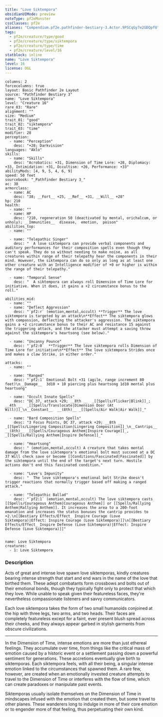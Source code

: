 ```yaml
---
title: "Love Siktempora"
obsidianUIMode: preview
noteType: pf2eMonster
cssClasses: pf2e
aliases: "Compendium.pf2e.pathfinder-bestiary-3.Actor.9PSCqGy7e2GDQpfU" 
tags:
  - pf2e/creature/type/good
  - pf2e/creature/type/siktempora
  - pf2e/creature/type/time
  - pf2e/creature/level/16
statblock: inline
name: "Love Siktempora"
level: 16
license: OGL
---
```


```statblock
columns: 2
forcecolumns: true
layout: Basic Pathfinder 2e Layout
source: "Pathfinder Bestiary 3"
name: "Love Siktempora"
level: "Creature 16"
rare_03: "Rare"
alignment: ""
size: "Medium"
trait_01: "good"
trait_02: "siktempora"
trait_03: "time"
modifier: 28
perception:
  - name: "Perception"
    desc: "+28; Darkvision"
languages: "Aklo"
skills:
  - name: "Skills"
    desc: "Acrobatics: +31, Dimension of Time Lore: +28, Diplomacy: +33, Intimidation: +31, Occultism: +26, Performance: +33"
abilityMods: [4, 9, 5, 4, 6, 9]
speed: 50 feet
sourcebook: "_Pathfinder Bestiary 3_"
ac: 38
armorclass:
  - name: AC
    desc: "38; __Fort__ +25, __Ref__ +31, __Will__ +28"
hp: 210
health:
  - name: ""
  - name: HP
    desc: "210, regeneration 50 (deactivated by mental, orichalcum, or unholy); __Immunities__  disease,  emotion,  poison"
abilities_top:
  - name: ""

  - name: "Telepathic Singer"
    desc: "  A love siktempora can provide verbal components and auditory performances for their composition spells even though they can't speak. They do so without needing to make noise, as all creatures within range of their telepathy hear the components in their mind. However, the siktempora can do so only as long as at least one other creature with an Intelligence modifier of +0 or higher is within the range of their telepathy."

  - name: "Temporal Sense"
    desc: "  A siktempora can always roll Dimension of Time Lore for initiative. When it does, it gains a +2 circumstance bonus to the roll."

abilities_mid:
  - name: ""
  - name: "Deflect Aggression"
    desc: "`pf2:r` (emotion,mental,occult) **Trigger** The love siktempora is targeted by an attack\n**Effect** The siktempora glows with compassion, deflecting the attacker's aggression. The siktempora gains a +2 circumstance bonus to their AC and resistance 15 against the triggering attack, and the attacker must attempt a saving throw against the siktempora's heartsong (see below)."

  - name: "Uncanny Pounce"
    desc: "`pf2:0`  **Trigger** The love siktempora rolls Dimension of Time Lore for initiative\n**Effect** The love siktempora Strides once and makes a claw Strike, in either order."

attacks:
  - name: ""

  - name: "Ranged"
    desc: "`pf2:1` Emotional Bolt +31 (agile, range increment 80 feet)\n__Damage__  3d10 + 10 piercing plus heartsong 1d10 mental plus heartsong"

  - name: "Occult Innate Spells"
    desc: "DC 37, attack +29; __8th __  _[[Spells/Flicker|Blink]]_; __4th __  _[[Spells/Translocate|Dimension Door (At Will)]]_\n__Constant__  __(8th)__ _[[Spells/Air Walk|Air Walk]]_"

  - name: "Bard Composition Spells"
    desc: "3 Focus Points, DC 37, attack +29; __8th __  _[[Spells/Lingering Composition|Lingering Composition]]_\n__Cantrips__  __(8th)__ _[[Spells/Courageous Anthem|Inspire Courage]]_, _[[Spells/Rallying Anthem|Inspire Defense]]_"

  - name: "Heartsong"
    desc: " (emotion,mental,occult) A creature that takes mental damage from the love siktempora's emotional bolt must succeed at a DC 37 Will check save or become [[Conditions/Fascinated|Fascinated]] by the siktempora until the end of the target's next turn. Hostile actions don't end this fascinated condition."

  - name: "Love's Impunity"
    desc: "  The love siktempora's emotional bolt Strike doesn't trigger reactions that normally trigger based off making a ranged attack."

  - name: "Telepathic Ballad"
    desc: "`pf2:1` (emotion,mental,occult) The love siktempora casts [[Spells/Courageous Anthem|Courageous Anthem]] or [[Spells/Rallying Anthem|Rallying Anthem]]. It increases the area to a 200-foot emanation and increases the status bonuses the cantrip provides to +2.\n[[Bestiary Effects/Effect_ Inspire Courage (Love Siktempora)|Effect: Inspire Courage (Love Siktempora)]]\n[[Bestiary Effects/Effect_ Inspire Defense (Love Siktempora)|Effect: Inspire Defense (Love Siktempora)]]"
 
```

```encounter-table
name: Love Siktempora
creatures:
  - 1: Love Siktempora
```


### Description
Acts of great and intense love spawn love siktemporas, kindly creatures bearing intense strength that start and end wars in the name of the love that birthed them. These adept combatants form crossbows and bolts out of their emotional bonds, though they typically fight only to protect that which they love. While unable to speak given their featureless faces, they're nevertheless compassionate listeners and savvy communicators.

Each love siktempora takes the form of two small humanoids conjoined at the hip with three legs, two arms, and two heads. Their faces are completely featureless except for a faint, ever present blush spread across their cheeks, and they always appear garbed in stylish garments from obscure civilizations.

* * *

In the Dimension of Time, intense emotions are more than just ethereal feelings. They accumulate over time, from things like the critical mass of emotion caused by a historic event or a settlement passing down a powerful sentiment for generations. These accretions eventually give birth to siktemporas. Each siktempora feels, with all their being, a singular intense emotion linked to the circumstances that spawned them. A rare few, however, are created when an emotionally invested creature attempts to travel to the Dimension of Time or interferes with the flow of time, which can create paradoxes or manipulate past events.

Siktemporas usually isolate themselves on the Dimension of Time in mindscapes infused with the emotion that created them, but some travel to other planes. These wanderers long to indulge in more of their core emotion or to engender more of that feeling, thus perpetuating their own kind.
